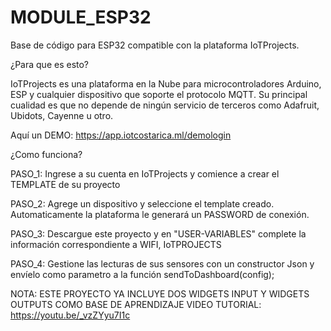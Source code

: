 # MODULE_ESP32
Base de código para ESP32 compatible con la plataforma IoTProjects. 

¿Para que es esto?

IoTProjects es una plataforma en la Nube para microcontroladores Arduino, ESP y cualquier dispositivo que soporte el protocolo MQTT.
Su principal cualidad es que no depende de ningún servicio de terceros como Adafruit, Ubidots, Cayenne u otro.

Aquí un DEMO: https://app.iotcostarica.ml/demologin


¿Como funciona?

PASO_1:  Ingrese a su cuenta en IoTProjects y comience a crear el TEMPLATE de su proyecto

PASO_2: Agrege un dispositivo y seleccione el template creado. Automaticamente la plataforma le generará un PASSWORD de conexión.

PASO_3: Descargue este proyecto y en "USER-VARIABLES" complete la información correspondiente a WIFI, IoTPROJECTS

PASO_4: Gestione las lecturas de sus sensores con un constructor Json y envíelo como parametro a la función sendToDashboard(config);

NOTA: ESTE PROYECTO YA INCLUYE DOS WIDGETS INPUT Y WIDGETS OUTPUTS COMO BASE DE APRENDIZAJE
VIDEO TUTORIAL: https://youtu.be/_vzZYyu7I1c

